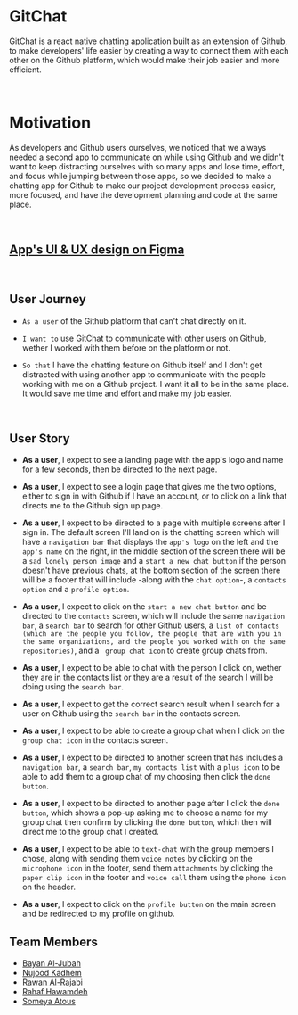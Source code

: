 # GitChat

GitChat is a react native chatting application built as an extension of Github, to make developers' life easier by creating a way to connect them with each other on the Github platform, which would make their job easier and more efficient.



<br/>

# Motivation
As developers and Github users ourselves, we noticed that we always needed a second app to communicate on while using Github and we didn't want to keep distracting ourselves with so many apps and lose time, effort, and focus while jumping between those apps, so we decided to make a chatting app for Github to make our project development process easier, more focused, and have the development planning and code at the same place.



<br/>

## [App's UI & UX design on Figma](https://www.figma.com/file/5QhpkfIT570ZyHuMu27U7K/GitGitChat?node-id=0%3A1)

<br/>

## User Journey

- `As a user` of the Github platform that can't chat directly on it.

- `I want to` use GitChat to communicate with other users on Github, wether I worked with them before on the platform or not.

- `So that` I have the chatting feature on Github itself and I don't get distracted with using another app to communicate with the people working with me on a Github project. I want it all to be in the same place. It would save me time and effort and make my job easier.


<br/>

## User Story

- **As a user**, I expect to see a landing page with the app's logo and name for a few seconds, then be directed to the next page.

- **As a user**, I expect to see a login page that gives me the two options, either to sign in with Github if I have an account, or to click on a link that directs me to the Github sign up page.

- **As a user**, I expect to be directed to a page with multiple screens after I sign in. The default screen I'll land on is the chatting screen which will have a `navigation bar` that displays the `app's logo` on the left and the `app's name` on the right, in the middle section of the screen there will be a `sad lonely person image` and a `start a new chat button` if the person doesn't have previous chats, at the bottom section of the screen there will be a footer that will include -along with the `chat option`-, a `contacts option` and a `profile option`.

- **As a user**, I expect to click on the `start a new chat button` and be directed to the `contacts` screen, which will include the same `navigation bar`, a `search bar` to search for other Github users, a `list of contacts (which are the people you follow, the people that are with you in the same organizations, and the people you worked with on the same repositories)`, and a ` group chat icon` to create group chats from.

- **As a user**, I expect to be able to chat with the person I click on, wether they are in the contacts list or they are a result of the search I will be doing using the `search bar`.

- **As a user**, I expect to get the correct search result when I search for a user on Github using the `search bar` in the contacts screen.

- **As a user**, I expect to be able to create a group chat when I click on the `group chat icon` in the contacts screen.

- **As a user**, I expect to be directed to another screen that has includes a `navigation bar`, a `search bar`, `my contacts list` with a `plus icon` to be able to add them to a group chat of my choosing then click the `done button`.


- **As a user**, I expect to be directed to another page after I click the `done button`, which shows a pop-up asking me to choose a name for my group chat then confirm by clicking the `done button`, which then will direct me to the group chat I created.

- **As a user**, I expect to be able to `text-chat` with the group members I chose, along with sending them `voice notes` by clicking on the `microphone icon` in the footer, send them `attachments` by clicking the `paper clip icon` in the footer and `voice call` them using the `phone icon` on the header.

- **As a user**, I expect to click on the `profile button` on the main screen and be redirected to my profile on github.


## Team Members
- [Bayan Al-Jubah](https://github.com/bayan-404)
- [Nujood Kadhem](https://github.com/Jood80)
- [Rawan Al-Rajabi](https://github.com/95rawan)
- [Rahaf Hawamdeh](https://github.com/Rahaf-96)
- [Someya Atous](https://github.com/someyaaltous)
